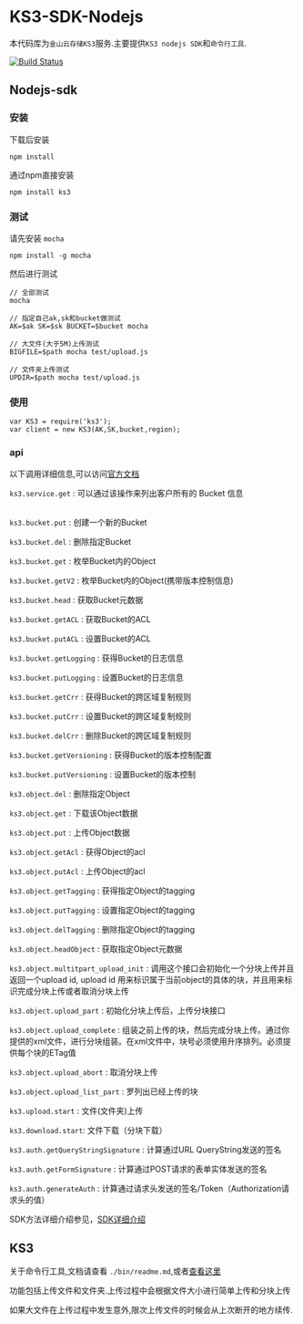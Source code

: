 # KS3-SDK-Nodejs



本代码库为`金山云存储KS3`服务.主要提供`KS3 nodejs SDK`和`命令行工具`.

[![Build Status](https://travis-ci.org/ks3sdk/ks3-nodejs-sdk.svg?branch=master)](https://travis-ci.org/ks3sdk/ks3-nodejs-sdk)

## Nodejs-sdk

### 安装

下载后安装
```
npm install
```

通过npm直接安装
```
npm install ks3
```

### 测试

请先安装 `mocha`

```
npm install -g mocha
```

然后进行测试

```
// 全部测试
mocha

// 指定自己ak,sk和bucket做测试
AK=$ak SK=$sk BUCKET=$bucket mocha

// 大文件(大于5M)上传测试
BIGFILE=$path mocha test/upload.js

// 文件夹上传测试
UPDIR=$path mocha test/upload.js
```

### 使用


```
var KS3 = require('ks3');
var client = new KS3(AK,SK,bucket,region);
```

### api

以下调用详细信息,可以访问[官方文档](http://ks3.ksyun.com/doc/api/index.html)

`ks3.service.get` : 可以通过该操作来列出客户所有的 Bucket 信息   
<br>

`ks3.bucket.put` : 创建一个新的Bucket

`ks3.bucket.del` : 删除指定Bucket

`ks3.bucket.get` : 枚举Bucket内的Object

`ks3.bucket.getV2` : 枚举Bucket内的Object(携带版本控制信息)

`ks3.bucket.head` : 获取Bucket元数据

`ks3.bucket.getACL` : 获取Bucket的ACL

`ks3.bucket.putACL` : 设置Bucket的ACL

`ks3.bucket.getLogging` : 获得Bucket的日志信息

`ks3.bucket.putLogging` : 设置Bucket的日志信息   

`ks3.bucket.getCrr` : 获得Bucket的跨区域复制规则

`ks3.bucket.putCrr` : 设置Bucket的跨区域复制规则   

`ks3.bucket.delCrr` : 删除Bucket的跨区域复制规则  

`ks3.bucket.getVersioning` : 获得Bucket的版本控制配置

`ks3.bucket.putVersioning` : 设置Bucket的版本控制 
<br>

`ks3.object.del` : 删除指定Object

`ks3.object.get` : 下载该Object数据

`ks3.object.put` : 上传Object数据

`ks3.object.getAcl` : 获得Object的acl

`ks3.object.putAcl` : 上传Object的acl

`ks3.object.getTagging` : 获得指定Object的tagging

`ks3.object.putTagging` : 设置指定Object的tagging

`ks3.object.delTagging` : 删除指定Object的tagging

`ks3.object.headObject` : 获取指定Object元数据

`ks3.object.multitpart_upload_init` : 调用这个接口会初始化一个分块上传并且返回一个upload id, upload id 用来标识属于当前object的具体的块，并且用来标识完成分块上传或者取消分块上传

`ks3.object.upload_part` : 初始化分块上传后，上传分块接口

`ks3.object.upload_complete` : 组装之前上传的块，然后完成分块上传。通过你提供的xml文件，进行分块组装。在xml文件中，块号必须使用升序排列。必须提供每个块的ETag值

`ks3.object.upload_abort` : 取消分块上传

`ks3.object.upload_list_part` : 罗列出已经上传的块
<br>

`ks3.upload.start` : 文件(文件夹)上传
<br>

`ks3.download.start`: 文件下载（分块下载）
<br>

`ks3.auth.getQueryStringSignature` : 计算通过URL QueryString发送的签名

`ks3.auth.getFormSignature` : 计算通过POST请求的表单实体发送的签名

`ks3.auth.generateAuth` : 计算通过请求头发送的签名/Token（Authorization请求头的值）


SDK方法详细介绍参见，[SDK详细介绍](http://ks3.ksyun.com/doc/sdk/nodejs.html#sdk详细介绍)




## KS3 
  
关于命令行工具,文档请查看 `./bin/readme.md`,或者[查看这里](https://github.com/ks3sdk/ks3-nodejs-sdk/blob/master/bin/readme.md#ks3-命令行文档)

功能包括上传文件和文件夹.上传过程中会根据文件大小进行简单上传和分块上传

如果大文件在上传过程中发生意外,限次上传文件的时候会从上次断开的地方续传.